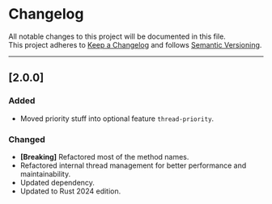 # Changelog

All notable changes to this project will be documented in this file.  
This project adheres to [Keep a Changelog](https://keepachangelog.com/en/1.0.0/) and follows [Semantic Versioning](https://semver.org/).

---

## [2.0.0]

### Added
- Moved priority stuff into optional feature `thread-priority`.

### Changed
- **[Breaking]** Refactored most of the method names.
- Refactored internal thread management for better performance and maintainability.
- Updated dependency.
- Updated to Rust 2024 edition.
